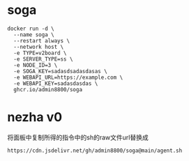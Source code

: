 # soga
```
docker run -d \
  --name soga \
  --restart always \
  --network host \
  -e TYPE=v2board \
  -e SERVER_TYPE=ss \
  -e NODE_ID=3 \
  -e SOGA_KEY=sadasdsadasdasas \
  -e WEBAPI_URL=https://example.com \
  -e WEBAPI_KEY=sadasdasdas \
  ghcr.io/admin8800/soga
```

# nezha v0
将面板中复制所得的指令中的sh的raw文件url替换成
```
https://cdn.jsdelivr.net/gh/admin8800/soga@main/agent.sh
```
